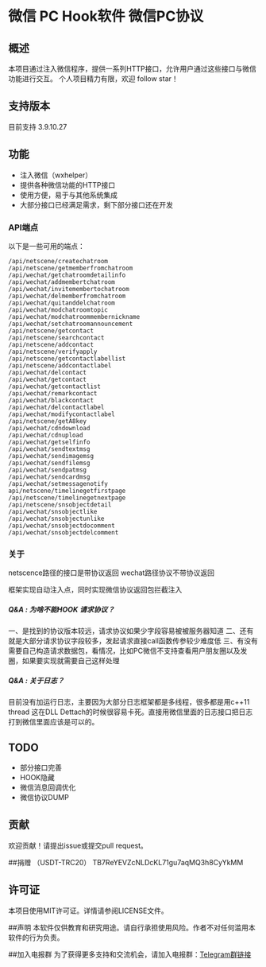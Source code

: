 # 微信 PC Hook软件 微信PC协议

## 概述

本项目通过注入微信程序，提供一系列HTTP接口，允许用户通过这些接口与微信功能进行交互。 个人项目精力有限，欢迎 follow star！

## 支持版本

目前支持 3.9.10.27

## 功能

- 注入微信（wxhelper）
- 提供各种微信功能的HTTP接口
- 使用方便，易于与其他系统集成
- 大部分接口已经满足需求，剩下部分接口还在开发

### API端点

以下是一些可用的端点：

```
/api/netscene/createchatroom
/api/netscene/getmemberfromchatroom
/api/wechat/getchatroomdetailinfo
/api/wechat/addmembertchatroom
/api/wechat/invitemembertochatroom
/api/wechat/delmemberfromchatroom
/api/wechat/quitanddelchatroom
/api/wechat/modchatroomtopic
/api/wechat/modchatroommembernickname
/api/wechat/setchatroomannouncement
/api/netscene/getcontact
/api/netscene/searchcontact
/api/netscene/addcontact
/api/netscene/verifyapply
/api/netscene/getcontactlabellist
/api/netscene/addcontactlabel
/api/wechat/delcontact
/api/wechat/getcontact
/api/wechat/getcontactlist
/api/wechat/remarkcontact
/api/wechat/blackcontact
/api/wechat/delcontactlabel
/api/wechat/modifycontactlabel
/api/netscene/getA8key
/api/wechat/cdndownload
/api/wechat/cdnupload
/api/wechat/getselfinfo
/api/wechat/sendtextmsg
/api/wechat/sendimagemsg
/api/wechat/sendfilemsg
/api/wechat/sendpatmsg
/api/wechat/sendcardmsg
/api/wechat/setmessagenotify
api/netscene/timelinegetfirstpage
/api/netscene/timelinegetnextpage
/api/netscene/snsobjectdetail
/api/wechat/snsobjectlike
/api/wechat/snsobjectunlike
/api/wechat/snsobjectdocomment
/api/wechat/snsobjectdelcomment
```

### 关于

netscence路径的接口是带协议返回
wechat路径协议不带协议返回

框架实现自动注入点，同时实现微信协议返回包拦截注入

##### Q&A : 为啥不能HOOK 请求协议？

一、是找到的协议版本较远，请求协议如果少字段容易被被服务器知道
二、还有就是大部分请求协议字段较多，发起请求直接call函数传参较少难度低
三、有没有需要自己构造请求数据包，看情况，比如PC微信不支持查看用户朋友圈以及发圈，如果要实现就需要自己这样处理

##### Q&A : 关于日志？

目前没有加运行日志，主要因为大部分日志框架都是多线程，很多都是用c++11 thread 这在DLL  Dettach的时候很容易卡死。直接用微信里面的日志接口把日志打到微信里面应该是可以的。

## TODO

- 部分接口完善
- HOOK隐藏
- 微信消息回调优化
- 微信协议DUMP

## 贡献

欢迎贡献！请提出issue或提交pull request。

##捐赠 （USDT-TRC20）
TB7ReYEVZcNLDcKL71gu7aqMQ3h8CyYkMM

## 许可证

本项目使用MIT许可证。详情请参阅LICENSE文件。

##声明
本软件仅供教育和研究用途。请自行承担使用风险。作者不对任何滥用本软件的行为负责。

##加入电报群
为了获得更多支持和交流机会，请加入电报群：[Telegram群链接](https://t.me/wechatopensource)



